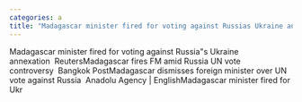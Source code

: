 ```yaml
---
categories: a
title: "Madagascar minister fired for voting against Russias Ukraine annexation  Reuters"
---
```

Madagascar minister fired for voting against Russia"s Ukraine annexation&nbsp;&nbsp;ReutersMadagascar fires FM amid Russia UN vote controversy&nbsp;&nbsp;Bangkok PostMadagascar dismisses foreign minister over UN vote against Russia&nbsp;&nbsp;Anadolu Agency | EnglishMadagascar minister fired for Ukr